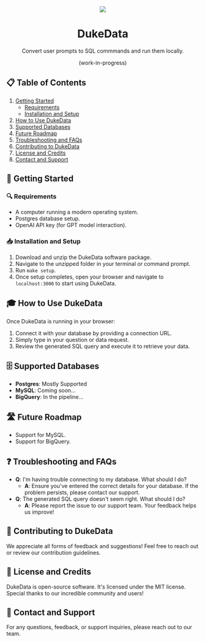 <p align="center">
  <img src="https://cdn.vectorstock.com/i/preview-1x/55/60/simple-wolf-head-line-art-vector-34405560.jpg" 
  />
 </p>

<h1 align="center">DukeData</h1>

<p align="center">Convert user prompts to SQL commmands and run them locally.</p>
<p align="center">(work-in-progress)</p>

## 📋 Table of Contents

1. [Getting Started](#getting-started)
   - [Requirements](#requirements)
   - [Installation and Setup](#installation)
2. [How to Use DukeData](#how-to-use-dukedata)
3. [Supported Databases](#supported-databases)
4. [Future Roadmap](#future-roadmap)
5. [Troubleshooting and FAQs](#troubleshooting-and-faqs)
6. [Contributing to DukeData](#contributing-to-dukedata)
7. [License and Credits](#license-and-credits)
8. [Contact and Support](#contact-and-support)

## 🚀 Getting Started <a name="getting-started"></a>

### 🔍 Requirements <a name="requirements"></a>

- A computer running a modern operating system.
- Postgres database setup.
- OpenAI API key (for GPT model interaction).

### 📥 Installation and Setup <a name="installation"></a>

1. Download and unzip the DukeData software package.
2. Navigate to the unzipped folder in your terminal or command prompt.
3. Run `make setup`.
4. Once setup completes, open your browser and navigate to `localhost:3000` to start using DukeData.

## 🎓 How to Use DukeData <a name="how-to-use-dukedata"></a>

Once DukeData is running in your browser:

1. Connect it with your database by providing a connection URL.
2. Simply type in your question or data request.
3. Review the generated SQL query and execute it to retrieve your data.

## 🗄️ Supported Databases <a name="supported-databases"></a>

- **Postgres**: Mostly Supported
- **MySQL**: Coming soon...
- **BigQuery**: In the pipeline...

## 🛣️ Future Roadmap <a name="future-roadmap"></a>

- Support for MySQL.
- Support for BigQuery.

## ❓ Troubleshooting and FAQs <a name="troubleshooting-and-faqs"></a>

- **Q**: I'm having trouble connecting to my database. What should I do?
  - **A**: Ensure you've entered the correct details for your database. If the problem persists, please contact our support.
- **Q**: The generated SQL query doesn't seem right. What should I do?
  - **A**: Please report the issue to our support team. Your feedback helps us improve!

## 💼 Contributing to DukeData <a name="contributing-to-dukedata"></a>

We appreciate all forms of feedback and suggestions! Feel free to reach out or review our contribution guidelines.

## 📜 License and Credits <a name="license-and-credits"></a>

DukeData is open-source software. It's licensed under the MIT license. Special thanks to our incredible community and users!

## 💌 Contact and Support <a name="contact-and-support"></a>

For any questions, feedback, or support inquiries, please reach out to our team.
